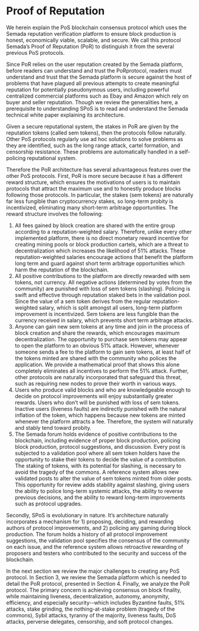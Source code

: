 # Proof of Reputation

We herein explain the PoS blockchain consensus protocol which uses the Semada reputation verification platform to ensure block production is honest, economically viable, scalable, and secure. We call this protocol Semada’s Proof of Reputation \(PoR\) to distinguish it from the several previous PoS protocols.

Since PoR relies on the user reputation created by the Semada platform, before readers can understand and trust the PoRprotocol, readers must understand and trust that the Semada platform is secure against the host of problems that have plagued all previous attempts to create meaningful reputation for potentially pseudonymous users, including powerful centralized commercial platforms such as Ebay and Amazon which rely on buyer and seller reputation. Though we review the generalities here, a prerequisite to understanding SPoS is to read and understand the Semada technical white paper explaining its architecture.

Given a secure reputational system, the stakes in PoR are given by the reputation tokens \(called sem tokens​\), then the protocols follow naturally. Other PoS protocols regularly use ad hoc solutions to solve problems as they are identified, such as the long range attack, cartel formation, and censorship resistance. These problems are automatically handled in a self-policing reputational system.

Therefore the PoR architecture has several advantageous features over the other PoS protocols. First, PoR is more secure because it has a different reward structure, which ensures the motivations of users is to maintain protocols that attract the maximum use and to honestly produce blocks following those protocols. In particular, the stakes \(sem tokens\) are naturally far less fungible than cryptocurrency stakes, so long-term probity is incentivized, eliminating many short-term arbitrage opportunities. The reward structure involves the following:

1. All fees gained by block creation are shared with the entire group according to a reputation-weighted salary. Therefore, unlike every other implemented platform, there is no direct monetary reward incentive for creating mining pools or block production cartels, which are a threat to decentralization which increases the likelihood of 51% attacks. These reputation-weighted salaries encourage actions that benefit the platform long term and guard against short term arbitrage opportunities which harm the reputation of the blockchain. 
2. All positive contributions to the platform are directly rewarded with sem tokens, not currency. All negative actions \(determined by votes from the community\) are punished with loss of sem tokens \(slashing\). Policing is swift and effective through reputation staked bets in the validation pool. Since the value of a sem token derives from the regular reputation-weighted salary, which is split amongst all users, long-term platform improvement is incentivized. Sem tokens are less fungible than the currency received in salary, which prevents short term arbitrage attacks.
3. Anyone can gain new sem tokens at any time and join in the process of block creation and share the rewards, which encourages maximum decentralization. The opportunity to purchase sem tokens may appear to open the platform to an obvious 51% attack. However, whenever someone sends a fee to the platform to gain sem tokens, at least half of the tokens minted are shared with the community who polices the application. We provide a mathematical proof that shows this alone completely eliminates all incentives to perform the 51% attack. Further, other protocols are naturally incorporated that safeguard this threat, such as requiring new nodes to prove their worth in various ways.
4. Users who produce valid blocks and who are knowledgeable enough to decide on protocol improvements will enjoy substantially greater rewards. Users who don’t will be punished with loss of sem tokens. Inactive users \(liveness faults\) are indirectly punished with the natural inflation of the token, which happens because new tokens are minted whenever the platform attracts a fee. Therefore, the system will naturally and stably tend toward probity.
5. The Semada forum holds evidence of positive contributions to the blockchain, including evidence of proper block production, policing block production, protocol suggestions, and discussion. Every post is subjected to a validation pool where all sem token holders have the opportunity to stake their tokens to decide the value of a contribution. The staking of tokens, with its potential for slashing, is necessary to avoid the tragedy of the commons. A reference system allows new validated posts to alter the value of sem tokens minted from older posts. This opportunity for review adds stability against slashing, giving users the ability to police long-term systemic attacks, the ability to reverse previous decisions, and the ability to reward long-term improvements such as protocol upgrades.

Secondly, SPoS is evolutionary in nature. It’s architecture naturally incorporates a mechanism for 1\) proposing, deciding, and rewarding authors of protocol improvements, and 2\) policing any gaming during block production. The forum holds a history of all protocol improvement suggestions, the validation pool specifies the consensus of the community on each issue, and the reference system allows retroactive rewarding of proposers and testers who contributed to the security and success of the blockchain.

In the next section we review the major challenges to creating any PoS protocol. In Section 3, we review the Semada platform which is needed to detail the PoR protocol, presented in Section 4. Finally, we analyze the PoR protocol. The primary concern is achieving consensus on block finality, while maintaining liveness, decentralization, autonomy, anonymity, efficiency, and especially security--which includes Byzantine faults, 51% attacks, stake grinding, the nothing-at-stake problem \(tragedy of the commons\), Sybil attacks, tyranny of the majority, liveness faults, DoS attacks, perverse delegates, censorship, and soft protocol changes.

